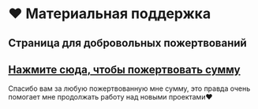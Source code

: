 # ❤ Материальная поддержка

## Страница для добровольных пожертвований

## [Нажмите сюда, чтобы пожертвовать сумму](https://donate.devs.beer)

Спасибо вам за любую пожертвованную мне сумму, это правда очень помогает мне продолжать работу над новыми проектами❤️

